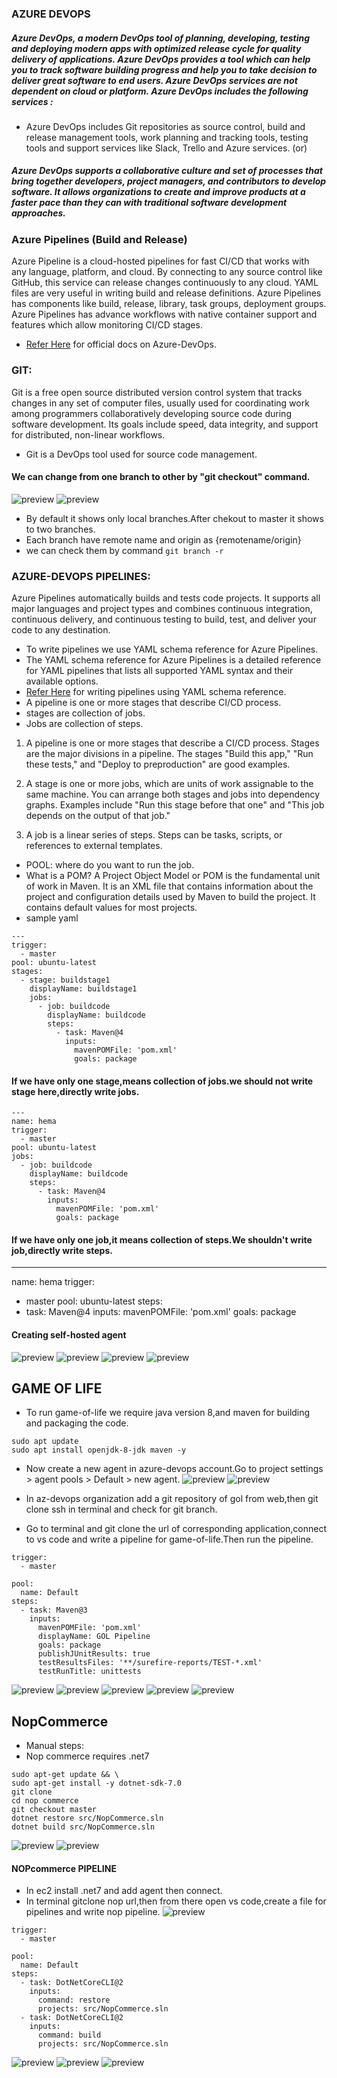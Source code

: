 ### AZURE DEVOPS
##### Azure DevOps, a modern DevOps tool of planning, developing, testing and deploying modern apps with optimized release cycle for quality delivery of applications. Azure DevOps provides a tool which can help you to track software building progress and help you to take decision to deliver great software to end users. Azure DevOps services are not dependent on cloud or platform. Azure DevOps includes the following services :

* Azure DevOps includes Git repositories as source control, build and release management tools, work planning and tracking tools, testing tools and support services like Slack, Trello and Azure services.
(or)
##### Azure DevOps supports a collaborative culture and set of processes that bring together developers, project managers, and contributors to develop software. It allows organizations to create and improve products at a faster pace than they can with traditional software development approaches.
### Azure Pipelines (Build and Release)
Azure Pipeline is a cloud-hosted pipelines for fast CI/CD that works with any language, platform, and cloud. By connecting to any source control like GitHub, this service can release changes continuously to any cloud. YAML files are very useful in writing build and release definitions. Azure Pipelines has components like build, release, library, task groups, deployment groups. Azure Pipelines has advance workflows with native container support and features which allow monitoring CI/CD stages.
* [Refer Here](https://www.dotnettricks.com/learn/devops/introduction-to-azure-devops) for official docs on Azure-DevOps.

### GIT: 
Git is a free open source distributed version control system that tracks changes in any set of computer files, usually used for coordinating work among programmers collaboratively developing source code during software development. Its goals include speed, data integrity, and support for distributed, non-linear workflows.
* Git is a DevOps tool used for source code management.

#### We can change from one branch to other by "git checkout" command.
![preview](./Images/az1.png)
![preview](./Images/az2.png)
* By default it shows only local branches.After chekout to master it shows to two branches.
* Each branch have remote name and origin as {remotename/origin}
* we can check them by command `git branch -r`

### AZURE-DEVOPS PIPELINES:
Azure Pipelines automatically builds and tests code projects. It supports all major languages and project types and combines continuous integration, continuous delivery, and continuous testing to build, test, and deliver your code to any destination.
* To write pipelines we use YAML schema reference for Azure Pipelines.
* The YAML schema reference for Azure Pipelines is a detailed reference for YAML pipelines that lists all supported YAML syntax and their available options.
* [Refer Here](https://learn.microsoft.com/en-us/azure/devops/pipelines/yaml-schema/?view=azure-pipelines) for writing pipelines using YAML schema reference.
* A pipeline is one or more stages that describe CI/CD process.
* stages are collection of jobs.
* Jobs are collection of steps.

1. A pipeline is one or more stages that describe a CI/CD process. Stages are the major divisions in a pipeline. The stages "Build this app," "Run these tests," and "Deploy to preproduction" are good examples.

2. A stage is one or more jobs, which are units of work assignable to the same machine. You can arrange both stages and jobs into dependency graphs. Examples include "Run this stage before that one" and "This job depends on the output of that job."
3. A job is a linear series of steps. Steps can be tasks, scripts, or references to external templates.

* POOL: where do you want to run the job.
* What is a POM? A Project Object Model or POM is the fundamental unit of work in Maven. It is an XML file that contains information about the project and configuration details used by Maven to build the project. It contains default values for most projects.
* sample yaml
```
---
trigger:
  - master
pool: ubuntu-latest
stages:
  - stage: buildstage1
    displayName: buildstage1
    jobs:
      - job: buildcode
        displayName: buildcode
        steps:
          - task: Maven@4
            inputs:
              mavenPOMFile: 'pom.xml'
              goals: package
```
#### If we have only one stage,means collection of jobs.we should not write stage here,directly write jobs.
```
---
name: hema
trigger:
  - master
pool: ubuntu-latest
jobs:
  - job: buildcode
    displayName: buildcode
    steps:
      - task: Maven@4
        inputs:
          mavenPOMFile: 'pom.xml'
          goals: package
```
#### If we have only one job,it means collection of steps.We shouldn't write job,directly write steps.
---
name: hema
trigger:
  - master
pool: ubuntu-latest
steps:
  - task: Maven@4
    inputs:
      mavenPOMFile: 'pom.xml'
      goals: package

#### Creating self-hosted agent
![preview](./Images/az3.png)
![preview](./Images/az4.png)
![preview](./Images/az5.png)
![preview](./Images/az6.png)

## GAME OF LIFE
* To run game-of-life we require java version 8,and maven for building and packaging the code.
```
sudo apt update
sudo apt install openjdk-8-jdk maven -y
```
* Now create a new agent in azure-devops account.Go to project settings > agent pools > Default > new agent.
![preview](./Images/az8.png)
![preview](./Images/az9.png)
* In az-devops organization add a git repository of gol from web,then git clone ssh in terminal and check for git branch.

* Go to terminal and git clone the url of corresponding application,connect to vs code and write a pipeline for game-of-life.Then run the pipeline.
```
trigger:
  - master
  
pool:
  name: Default
steps:
  - task: Maven@3
    inputs:
      mavenPOMFile: 'pom.xml'
      displayName: GOL Pipeline
      goals: package
      publishJUnitResults: true
      testResultsFiles: '**/surefire-reports/TEST-*.xml'
      testRunTitle: unittests
```
![preview](./Images/az10.png)
![preview](./Images/az11.png)
![preview](./Images/az12.png)
![preview](./Images/az13.png)
![preview](./Images/az14.png)

## NopCommerce
* Manual steps:
* Nop commerce requires .net7
```
sudo apt-get update && \
sudo apt-get install -y dotnet-sdk-7.0
git clone
cd nop commerce
git checkout master
dotnet restore src/NopCommerce.sln
dotnet build src/NopCommerce.sln
```
![preview](./Images/az15.png)
![preview](./Images/az16.png)

#### NOPcommerce PIPELINE

* In ec2 install .net7 and add agent then connect.
* In terminal gitclone nop url,then from there open vs code,create a file for pipelines and write nop pipeline.
![preview](./Images/az17.png)
```
trigger:
  - master

pool:
  name: Default
steps:
  - task: DotNetCoreCLI@2
    inputs:
      command: restore
      projects: src/NopCommerce.sln
  - task: DotNetCoreCLI@2
    inputs:
      command: build
      projects: src/NopCommerce.sln
```
![preview](./Images/az18.png)
![preview](./Images/az19.png)
![preview](./Images/az20.png)